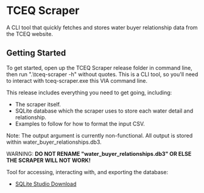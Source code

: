 # TCEQ Scraper
A CLI tool that quickly fetches and stores water buyer relationship data from the TCEQ website.

## Getting Started
To get started, open up the TCEQ Scraper release folder in command line, then run ".\tceq-scraper -h" without quotes. This is a CLI tool, so you'll need to interact with tceq-scraper.exe this VIA command line. 

This release includes everything you need to get going, including:
- The scraper itself.
- SQLite database which the scraper uses to store each water detail and relationship.
- Examples to follow for how to format the input CSV.

Note: The output argument is currently non-functional. All output is stored within water_buyer_relationships.db3.

WARNING: **DO NOT RENAME "water_buyer_relationships.db3" OR ELSE THE SCRAPER WILL NOT WORK!** 

Tool for accessing, interacting with, and exporting the database:
- [SQLite Studio Download](https://sqlitestudio.pl/)

